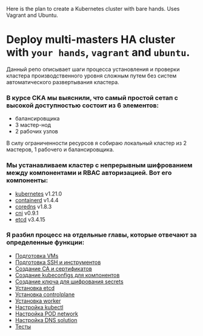 Here is the plan to create a Kubernetes cluster with bare hands.
Uses Vagrant and Ubuntu.

# Deploy multi-masters HA cluster with `your hands`, `vagrant` and `ubuntu`.

Данный репо описывает шаги процесса установления и проверки кластера производственного уровня сложным путем без систем автоматического развертывания кластера.

### В курсе CKA мы выяснили, что самый простой сетап с высокой доступностью состоит из 6 элементов:

- балансировщика
- 3 мастер-нод
- 2 рабочих узлов

В силу ограниченности ресурсов я собираю локальный кластер из 2 мастеров, 1 рабочего и балансировщика.

### Мы устанавливаем кластер с непрерывным шифрованием между компонентами и RBAC авторизацией. Вот его компоненты:

- [kubernetes](https://github.com/kubernetes/kubernetes) v1.21.0
- [containerd](https://github.com/containerd/containerd) v1.4.4
- [coredns](https://github.com/coredns/coredns) v1.8.3
- [cni](https://github.com/containernetworking/cni) v0.9.1
- [etcd](https://github.com/etcd-io/etcd) v3.4.15

### Я разбил процесс на отдельные главы, которые отвечают за определенные функции:

- [Подготовка VMs](https://raw.githubusercontent.com/rotoro-cloud/hardway-cluster/main/steps/01-VM-provision.md)
- [Подготовка SSH и инструментов](https://raw.githubusercontent.com/rotoro-cloud/hardway-cluster/main/steps/02-SSH-Utils.md)
- [Создание CA и сертификатов](https://raw.githubusercontent.com/rotoro-cloud/hardway-cluster/main/steps/03-CA-Certs.md)
- [Создание kubeconfigs для компонентов](https://raw.githubusercontent.com/rotoro-cloud/hardway-cluster/main/steps/04-Kubeconfigs.md)
- [Создание ключа для шифрования secrets](https://raw.githubusercontent.com/rotoro-cloud/hardway-cluster/main/steps/05-Encrypt-at-Rest.md)
- [Установка etcd](https://raw.githubusercontent.com/rotoro-cloud/hardway-cluster/main/steps/06-ETCD.md)
- [Установка controlplane](https://raw.githubusercontent.com/rotoro-cloud/hardway-cluster/main/steps/07-Controlplane.md)
- [Установка worker](https://raw.githubusercontent.com/rotoro-cloud/hardway-cluster/main/steps/08-Workers.md)
- [Настройка kubectl](https://raw.githubusercontent.com/rotoro-cloud/hardway-cluster/main/steps/09-Kubectl-Access.md)
- [Настройка POD network](https://raw.githubusercontent.com/rotoro-cloud/hardway-cluster/main/steps/10-CNI-Plugin.md)
- [Настройка DNS solution](https://raw.githubusercontent.com/rotoro-cloud/hardway-cluster/main/steps/11-CoreDNS.md)
- [Тесты](https://raw.githubusercontent.com/rotoro-cloud/hardway-cluster/main/steps/12-Tests.md)
